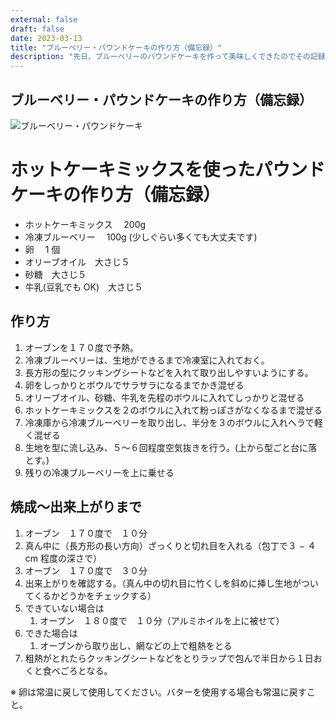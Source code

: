 ```yaml
---
external: false
draft: false
date: 2023-03-13
title: "ブルーベリー・パウンドケーキの作り方（備忘録）"
description: "先日、ブルーベリーのパウンドケーキを作って美味しくできたのでその記録。"
---
```


## ブルーベリー・パウンドケーキの作り方（備忘録）

![ブルーベリー・パウンドケーキ](/images/blueberry-pound-cake-1.jpg)

# ホットケーキミックスを使ったパウンドケーキの作り方（備忘録）

- ホットケーキミックス　 200g
- 冷凍ブルーベリー　 100g (少しぐらい多くても大丈夫です)
- 卵　 1 個
- オリーブオイル　大さじ５
- 砂糖　大さじ５
- 牛乳(豆乳でも OK)　大さじ５

## 作り方

1. オーブンを１７０度で予熱。
2. 冷凍ブルーベリーは、生地ができるまで冷凍室に入れておく。
3. 長方形の型にクッキングシートなどを入れて取り出しやすいようにする。
4. 卵をしっかりとボウルでサラサラになるまでかき混ぜる
5. オリーブオイル、砂糖、牛乳を先程のボウルに入れてしっかりと混ぜる
6. ホットケーキミックスを２のボウルに入れて粉っぽさがなくなるまで混ぜる
7. 冷凍庫から冷凍ブルーベリーを取り出し、半分を３のボウルに入れヘラで軽く混ぜる
8. 生地を型に流し込み、５〜６回程度空気抜きを行う。(上から型ごと台に落とす。)
9. 残りの冷凍ブルーベリーを上に乗せる

## 焼成〜出来上がりまで

1. オーブン　１７０度で　１０分
2. 真ん中に（長方形の長い方向）ざっくりと切れ目を入れる（包丁で３ − ４ cm 程度の深さで）
3. オーブン　１７０度で　３０分
4. 出来上がりを確認する。（真ん中の切れ目に竹くしを斜めに挿し生地がついてくるかどうかをチェックする）
5. できていない場合は
   1. オーブン　１８０度で　１０分（アルミホイルを上に被せて）
6. できた場合は
   1. オーブンから取り出し、網などの上で粗熱をとる
7. 粗熱がとれたらクッキングシートなどをとりラップで包んで半日から１日おくと食べごろとなる。

※ 卵は常温に戻して使用してください。バターを使用する場合も常温に戻すこと。
